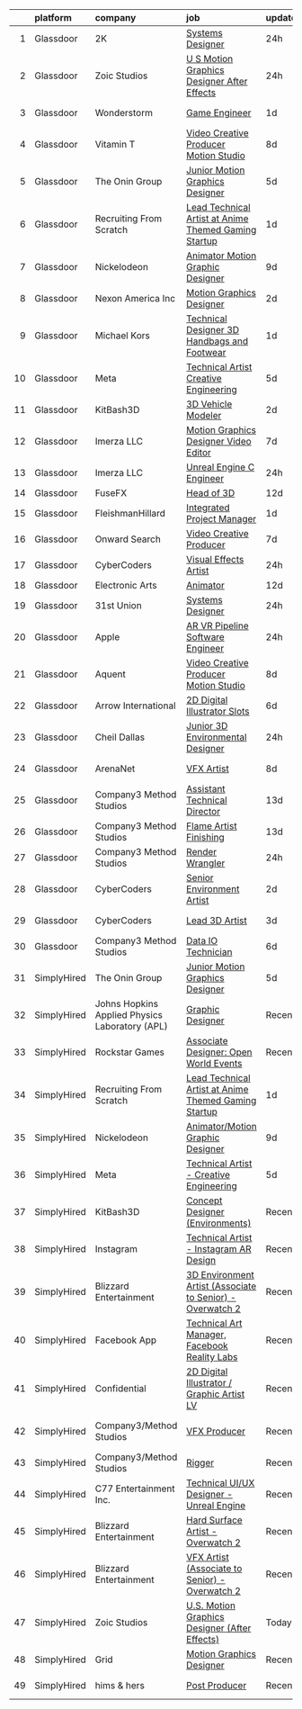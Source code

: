 

|    | platform    | company                                        | job                                                                                                                                                                                                                                                                                                                                                                                                                                                                                                                                                                                                                                                                                                                                                                                                                                                                                                                                                                                                                                                                                                                                                                                                                                                                                                                                                                                                                                                                         | update_time   | location                      |
|---:|:------------|:-----------------------------------------------|:----------------------------------------------------------------------------------------------------------------------------------------------------------------------------------------------------------------------------------------------------------------------------------------------------------------------------------------------------------------------------------------------------------------------------------------------------------------------------------------------------------------------------------------------------------------------------------------------------------------------------------------------------------------------------------------------------------------------------------------------------------------------------------------------------------------------------------------------------------------------------------------------------------------------------------------------------------------------------------------------------------------------------------------------------------------------------------------------------------------------------------------------------------------------------------------------------------------------------------------------------------------------------------------------------------------------------------------------------------------------------------------------------------------------------------------------------------------------------|:--------------|:------------------------------|
|  1 | Glassdoor   | 2K                                             | [Systems Designer](https://www.glassdoor.com/partner/jobListing.htm?pos=113&ao=1136043&s=58&guid=000001828bb394b382d62ab65895dad9&src=GD_JOB_AD&t=SR&vt=w&ea=1&cs=1_2a8477e1&cb=1660201178639&jobListingId=1008065562153&jrtk=3-0-1ga5r75702hii001-1ga5r757gi17a800-b7b75e0972eae086-)                                                                                                                                                                                                                                                                                                                                                                                                                                                                                                                                                                                                                                                                                                                                                                                                                                                                                                                                                                                                                                                                                                                                                                                      | 24h           | San Mateo, CA                 |
|  2 | Glassdoor   | Zoic Studios                                   | [U S  Motion Graphics Designer  After Effects ](https://www.glassdoor.com/partner/jobListing.htm?pos=110&ao=1136043&s=58&guid=000001828bb394b382d62ab65895dad9&src=GD_JOB_AD&t=SR&vt=w&ea=1&cs=1_63cfc54d&cb=1660201178639&jobListingId=1008066237945&jrtk=3-0-1ga5r75702hii001-1ga5r757gi17a800-799a667169874585-)                                                                                                                                                                                                                                                                                                                                                                                                                                                                                                                                                                                                                                                                                                                                                                                                                                                                                                                                                                                                                                                                                                                                                         | 24h           | Remote                        |
|  3 | Glassdoor   | Wonderstorm                                    | [Game Engineer](https://www.glassdoor.com/partner/jobListing.htm?pos=128&ao=1136043&s=58&guid=000001828bb394b382d62ab65895dad9&src=GD_JOB_AD&t=SR&vt=w&ea=1&cs=1_18f11235&cb=1660201178640&jobListingId=1008063174389&jrtk=3-0-1ga5r75702hii001-1ga5r757gi17a800-668657c57190f7bc-)                                                                                                                                                                                                                                                                                                                                                                                                                                                                                                                                                                                                                                                                                                                                                                                                                                                                                                                                                                                                                                                                                                                                                                                         | 1d            | Los Angeles, CA               |
|  4 | Glassdoor   | Vitamin T                                      | [Video Creative Producer   Motion Studio](https://www.glassdoor.com/partner/jobListing.htm?pos=107&ao=1110586&s=58&guid=000001828bb394b382d62ab65895dad9&src=GD_JOB_AD&t=SR&vt=w&cs=1_92ead3d3&cb=1660201178638&jobListingId=1008048162495&cpc=C4A69CCDBB3B9599&jrtk=3-0-1ga5r75702hii001-1ga5r757gi17a800-1e329439258e716d--6NYlbfkN0DMrcEu7yrtATojKJA7cEzGQ3FdRGWLh0CZQInL4ECGI6k5tN82kdM0OKoro5eXmjpkEeXEYJ1zjoqzcfRCOovI2pzpnwQ39Fd7KAFkz4pg7FqvRQYP_AaZobhlskPQd-BosWdx3dj79Az7rqQPrRSe7F7oEoLilQ_2Br5hRDMux7RKsAukjc1njDPKvUYsbYnpYKY2px_AWT4npR3hGcTuqR3T0J68aesgfGHCQUAs_sUj0d68LvvL09urMcj3Ls9XiG7COh7EclHfhj1nq8WklLHqXhEn7F1e45OFeO3IBGecCkr8fs1G1MAcYKagyXIX588zNXwHSvUTayUyDYWYrJ9ZU6zs1VZhW84jvJ9_dQhXWxIb1MC3hTZ0LVgxxHJVci_VKrlcYeo3SvpY3zlXuCJFFE0JMMgn79wWjBrci8on15-AKb7U3_z4h1Rl9i0BnyGGjzwzJnf1Km-mSdwoNPAzb7GIelo%3D)                                                                                                                                                                                                                                                                                                                                                                                                                                                                                                                                                                                                                                 | 8d            | Remote                        |
|  5 | Glassdoor   | The Onin Group                                 | [Junior Motion Graphics Designer](https://www.glassdoor.com/partner/jobListing.htm?pos=115&ao=1136043&s=58&guid=000001828bb394b382d62ab65895dad9&src=GD_JOB_AD&t=SR&vt=w&ea=1&cs=1_58233bcc&cb=1660201178639&jobListingId=1008056494956&jrtk=3-0-1ga5r75702hii001-1ga5r757gi17a800-3b5c0a727db26ed9-)                                                                                                                                                                                                                                                                                                                                                                                                                                                                                                                                                                                                                                                                                                                                                                                                                                                                                                                                                                                                                                                                                                                                                                       | 5d            | Birmingham, AL                |
|  6 | Glassdoor   | Recruiting From Scratch                        | [Lead Technical Artist at Anime Themed Gaming Startup](https://www.glassdoor.com/partner/jobListing.htm?pos=125&ao=1136043&s=58&guid=000001828bb394b382d62ab65895dad9&src=GD_JOB_AD&t=SR&vt=w&ea=1&cs=1_d57d2961&cb=1660201178639&jobListingId=1008063273265&jrtk=3-0-1ga5r75702hii001-1ga5r757gi17a800-3c0bf31bca6960ac-)                                                                                                                                                                                                                                                                                                                                                                                                                                                                                                                                                                                                                                                                                                                                                                                                                                                                                                                                                                                                                                                                                                                                                  | 1d            | Dallas, TX                    |
|  7 | Glassdoor   | Nickelodeon                                    | [Animator Motion Graphic Designer](https://www.glassdoor.com/partner/jobListing.htm?pos=114&ao=1136043&s=58&guid=000001828bb394b382d62ab65895dad9&src=GD_JOB_AD&t=SR&vt=w&cs=1_64bda9d8&cb=1660201178639&jobListingId=1008044643061&jrtk=3-0-1ga5r75702hii001-1ga5r757gi17a800-e089f5e8a030b12a-)                                                                                                                                                                                                                                                                                                                                                                                                                                                                                                                                                                                                                                                                                                                                                                                                                                                                                                                                                                                                                                                                                                                                                                           | 9d            | New York, NY                  |
|  8 | Glassdoor   | Nexon America Inc                              | [Motion Graphics Designer](https://www.glassdoor.com/partner/jobListing.htm?pos=117&ao=1136043&s=58&guid=000001828bb394b382d62ab65895dad9&src=GD_JOB_AD&t=SR&vt=w&ea=1&cs=1_5d0a086f&cb=1660201178639&jobListingId=1008061552056&jrtk=3-0-1ga5r75702hii001-1ga5r757gi17a800-b216ac2c52511ce2-)                                                                                                                                                                                                                                                                                                                                                                                                                                                                                                                                                                                                                                                                                                                                                                                                                                                                                                                                                                                                                                                                                                                                                                              | 2d            | El Segundo, CA                |
|  9 | Glassdoor   | Michael Kors                                   | [Technical Designer 3D  Handbags and Footwear](https://www.glassdoor.com/partner/jobListing.htm?pos=111&ao=1136043&s=58&guid=000001828bb394b382d62ab65895dad9&src=GD_JOB_AD&t=SR&vt=w&cs=1_2f59275c&cb=1660201178639&jobListingId=1008062246676&jrtk=3-0-1ga5r75702hii001-1ga5r757gi17a800-46bb5e43bae21322-)                                                                                                                                                                                                                                                                                                                                                                                                                                                                                                                                                                                                                                                                                                                                                                                                                                                                                                                                                                                                                                                                                                                                                               | 1d            | New York, NY                  |
| 10 | Glassdoor   | Meta                                           | [Technical Artist   Creative Engineering](https://www.glassdoor.com/partner/jobListing.htm?pos=101&ao=1110586&s=58&guid=000001828bb394b382d62ab65895dad9&src=GD_JOB_AD&t=SR&vt=w&cs=1_c02be553&cb=1660201178635&jobListingId=1008056316974&cpc=2F9DD8B511C89582&jrtk=3-0-1ga5r75702hii001-1ga5r757gi17a800-314cb7abd2da0403--6NYlbfkN0DYl4UJW4r1Vl7FEn6T9F-rD9lpC-0oMJVSiWjK_MGUd8e8cHXcpv6KPyjLHZEfqkUjKpU0hMXibp2ldHXflztMYwy5PWjsRXUM8qgSrSI8i6v4AMTrDiSEE8fvXHQyczsvZLsBPgXO4NwBol3QzjF5b6hr5bFyQ4_SuFrGUWIjg1omUFfLcL4Gjliz2PRkDot_z15xUFwrg3kClB6P1UaKnAraG6tb8_qpwyMqOWKwVJbtyp6JtDT4-W9xEZkckxYwkKu4DKWjRbMtdNgI4pMXO3Lnbo5nY_rGwVqHx3q76b_7eYVVYe_siWpyJBpiN_WUBn2l7xoF_lwE1zJ7TdbwSmBfcH7NCB2NazmgY1CvygOWUETQdcrD_4BVEucIdvXbsImkzBKQ_qDndCMljJdyrB8k0tLyoR066ijtJHAw1ec-vpvgxMQOqrTqk2QvM2AK5JP3R-PB6ABFcy4WHnfsRgyI-trKdOzVWLplyDqTbdo2L0OCbbS4Z_nwGZAlpzN_-PZNK3czbhvJxt8Q-qTAiriWFuCsKSSGjQqmP6D51YaQSMpl7USbMwOLjT32o_MyJs3h-eTsf7ihqmNAQwsYOUurgbBiDfsyCVKv8qUzwP55SKEtGR_HdSF5l2_kFn0v4heIk9AaxYa48VgAJQNGLWgrmAV5mXc3KeYfWzesTGejQhid1vHvmNzvOIMx-8cgDnCvCdTeU-W4UYe5Scg01t0DfFEMDEY7VObMwbQ81AMeZY44rlutpImOiVN5nB3pObir6-E0LhNaChwxBid0MU8kLGfpAYLiLQ1u34PxmTdZ8avKXgGWjP2izF1EJkDLACreFtwzP141QrHKSxOMN3G1aNUFwNaA-kFvjePv_uWNRxxxc15fWlZbKWqDGaYuxla2C01EQXM6ifaJ-w_8SAyexqPFUihMiZexAqeVlPwOfInvFQwte5kReiJGj-GvTH8prE34WtTt305d25A2Wvu5EkZ5VedL8uY7Bd0dEQLCmFBvZVwAXJvBbWX7-RVA-fxpV-W6joUY0Wo5d5IrfVHG1XBbBc0eguAS01LY9-lTt08NLwkrgR1sUth8M8Y%3D) | 5d            | Burlingame, CA                |
| 11 | Glassdoor   | KitBash3D                                      | [3D Vehicle Modeler](https://www.glassdoor.com/partner/jobListing.htm?pos=116&ao=1136043&s=58&guid=000001828bb394b382d62ab65895dad9&src=GD_JOB_AD&t=SR&vt=w&ea=1&cs=1_5e1d8071&cb=1660201178639&jobListingId=1008061372715&jrtk=3-0-1ga5r75702hii001-1ga5r757gi17a800-1e2b1efa5a11cc9e-)                                                                                                                                                                                                                                                                                                                                                                                                                                                                                                                                                                                                                                                                                                                                                                                                                                                                                                                                                                                                                                                                                                                                                                                    | 2d            | Remote                        |
| 12 | Glassdoor   | Imerza  LLC                                    | [Motion Graphics Designer Video Editor](https://www.glassdoor.com/partner/jobListing.htm?pos=119&ao=1136043&s=58&guid=000001828bb394b382d62ab65895dad9&src=GD_JOB_AD&t=SR&vt=w&ea=1&cs=1_4a9761ef&cb=1660201178639&jobListingId=1008049838034&jrtk=3-0-1ga5r75702hii001-1ga5r757gi17a800-52b98e907a981328-)                                                                                                                                                                                                                                                                                                                                                                                                                                                                                                                                                                                                                                                                                                                                                                                                                                                                                                                                                                                                                                                                                                                                                                 | 7d            | Sarasota, FL                  |
| 13 | Glassdoor   | Imerza  LLC                                    | [Unreal Engine   C   Engineer](https://www.glassdoor.com/partner/jobListing.htm?pos=121&ao=1136043&s=58&guid=000001828bb394b382d62ab65895dad9&src=GD_JOB_AD&t=SR&vt=w&ea=1&cs=1_55825a74&cb=1660201178639&jobListingId=1008064153668&jrtk=3-0-1ga5r75702hii001-1ga5r757gi17a800-d0e7591fb852b818-)                                                                                                                                                                                                                                                                                                                                                                                                                                                                                                                                                                                                                                                                                                                                                                                                                                                                                                                                                                                                                                                                                                                                                                          | 24h           | Remote                        |
| 14 | Glassdoor   | FuseFX                                         | [Head of 3D](https://www.glassdoor.com/partner/jobListing.htm?pos=127&ao=1136043&s=58&guid=000001828bb394b382d62ab65895dad9&src=GD_JOB_AD&t=SR&vt=w&cs=1_119bcedf&cb=1660201178639&jobListingId=1008038351861&jrtk=3-0-1ga5r75702hii001-1ga5r757gi17a800-537f8616a6e042b3-)                                                                                                                                                                                                                                                                                                                                                                                                                                                                                                                                                                                                                                                                                                                                                                                                                                                                                                                                                                                                                                                                                                                                                                                                 | 12d           | Atlanta, GA                   |
| 15 | Glassdoor   | FleishmanHillard                               | [Integrated Project Manager](https://www.glassdoor.com/partner/jobListing.htm?pos=123&ao=1136043&s=58&guid=000001828bb394b382d62ab65895dad9&src=GD_JOB_AD&t=SR&vt=w&cs=1_836bcd2d&cb=1660201178639&jobListingId=1008062135565&jrtk=3-0-1ga5r75702hii001-1ga5r757gi17a800-3d15de2ebd0157e4-)                                                                                                                                                                                                                                                                                                                                                                                                                                                                                                                                                                                                                                                                                                                                                                                                                                                                                                                                                                                                                                                                                                                                                                                 | 1d            | New York, NY                  |
| 16 | Glassdoor   | Onward Search                                  | [Video Creative Producer](https://www.glassdoor.com/partner/jobListing.htm?pos=108&ao=1110586&s=58&guid=000001828bb394b382d62ab65895dad9&src=GD_JOB_AD&t=SR&vt=w&cs=1_96547c91&cb=1660201178638&jobListingId=1008049690963&cpc=2CAED5C921A5F994&jrtk=3-0-1ga5r75702hii001-1ga5r757gi17a800-7cac5c77b83715e8--6NYlbfkN0B7YoEZZ2QAGDyEGGmBPAUWSHc1Mt3sMCn9FehKcWA3wwfxcx19LEZnY8Y4HGhdxxrIbCe6cG5FrymBXjeKeqpYu1BaxgZyGT-cm5Ap0PJjBjXvFj2In49bZKmAoEAXzg2Fp1HLascxvI6-qJcpfsmkjtQgiDY3MJLpVjqnSdgzodCVoLniohGQlJeqRoflJBFCgPRAvCZfpBCtJM2bWKvJ9q7p1C9KAN-42XOvtjfhjfz9QlX3Wbyiwlz_RPOO2vuDZrEE8s5lIvaSDSmZAHnaFMQnPwNzzyjsY7tSvG5Ze6tFbKMRTkQAfU57n7XiKl1u-gV3pianHJg-QOmnasl23VSdwO4LBt_E-AiMyOqIjmyoT9q109S036vlJ1ZqmgG308R2KoZ6JPtqbZYoLIoRX5NMuQ_h9zDprPOfyCz7jxGtniCtH-wwRfwZGI2ojAxDKa1lQrZI1glEawYuYIPWLOV4koc9JgvPHe8lhkCGnfTOBPUqNu2qYnCL-AXIO1_1hskTvuGVqU2jZlSh9K1BtSIUuXXtYw1JQ7HUtO4QpJkMdVm7xFZnOicTTSts0QvnLKLMRPYNhBtIlM68K7ZO2OMdohu9K2FjcPxin1yc-GH5CFfgneCsQGTu6F4Rv80QFpZH5WR-ACh_Grsh-mGgNjXV4VfH0WPzgReJRRpHUH26HRfA0UOH83-jhEZtlhkvcN6IjeKW4iOnJAgFnU39Y_ONOt76e7ZamIaTAnzRD3NHQqw0B0CRlOyS8pbN-yqAOqR_jR6_9rSJcpKSIOGcdRZ2caRwJa8r2ZnBlRTh7adIe40zJgMWo8Ptjqm5HppwXff9Q9JE7mFQjM61TCiE-qIa4C8-AbWDLucOLFhPY_GnZTKgWHZfryNKCLXZ5j7lU9su0iv4LZQKW_r10YHMCUmJ-4mqqAJPhuy9G2xegWwtD9V0KEjLqdJx3Y0Sa-uhu-sCV27MClFYrGLj3Zd9gWdk-DE-lzah1uLEkIIfGhrVmdd_NwGD)                                                                                               | 7d            | New York, NY                  |
| 17 | Glassdoor   | CyberCoders                                    | [Visual Effects Artist](https://www.glassdoor.com/partner/jobListing.htm?pos=103&ao=1110586&s=58&guid=000001828bb394b382d62ab65895dad9&src=GD_JOB_AD&t=SR&vt=w&ea=1&cs=1_23a85c0b&cb=1660201178637&jobListingId=1008065501461&cpc=C4A69CCDBB3B9599&jrtk=3-0-1ga5r75702hii001-1ga5r757gi17a800-2874acc2bd7faf15--6NYlbfkN0CpFJQzrgRR8WqXWK1qKKEqALWJw739KlKqr2H-MSI4eoBlI4EFrmor2FYZMP3muM0eNtLtTzK2zSQM2iKjNAOkuiimAhETQtFff86fs-uPF_nzAAUbOlTC_rAoPMKtiHotajpvf30auoGzrVWa-hNuiUg-I_3E7LZPbsi50xo2rRTFWtfKHRbcK95SoMa9TLWzLDouLR3FMP56tDTAAGJDVGpTnEqKzRl2lFgeSFuRa-JQMIY-qYEK86BJmRswlP63oGqPYxyME7GL7DGFEr_WsKVLYaZtngrcw4SQ2XKUsk2U1WmufmbIeTPuBcQv5p070cXnDPUpAzVGGEwyvoqWx9vsiBwdQLJlYRkq5lDkEmnf0t_Nvak6lZtcOVriFHV31AgcBqJVmONliootXS6sHDnuTDtZ8MxhmDfRjHO8kQRBBr2MJepTh1qfsHSBEuO0IUQTpMprmTssB1GqbkDLSuMR1_ilgOx6z-RSeqPE5AAfpAMAxJjEKvcG8twJnGnoHAjup0xhvBtgJkUYOEuuaahKkJBZR14Z2AO0ABghlVy7SvExQFdnFOOFkxhhSW4kkbLnD__zaUCkA-CD2zV9SamexqWY6dDzxBDLrUuqmTmY3qBjQX0d9gnjsD6C3osjONdF_znHpjCza9TUbBvbGSqd14uGkHTHzZUba_Ul3Qmt1hVrmiGQ_UjNY_xMgw6O_RLlNYJ3DsDdKTXKqBzYDukzdAnyicGL72_Tw_-u-JMwn9JR0hP7sG3P9f7huR6-70Jz4aXGg0AF799hM5N11DMsvevyJGa5KGwUK0-d-Q8TS4HpPVws4tKiab0djXzESdVhdOmdOdxUboSmS1x1MFOFhD7qUPUpM73Q_vk1vDZFxhTy-UcW8omPNWJkzHm0TpbTH8eyLwyBsm2N4WcAL6oLjPC9zg5cV2-w1s6Xal4GLaw4AjdlOCa1cMsDzjOhTwOLqQ0Cgo6aDHLzKwq3vqHI3CZUvGcL7Fe4Erx-Eg%3D%3D)                                                                                                | 24h           | Los Angeles, CA               |
| 18 | Glassdoor   | Electronic Arts                                | [Animator](https://www.glassdoor.com/partner/jobListing.htm?pos=124&ao=1136043&s=58&guid=000001828bb394b382d62ab65895dad9&src=GD_JOB_AD&t=SR&vt=w&cs=1_89ea29c6&cb=1660201178639&jobListingId=1008038505981&jrtk=3-0-1ga5r75702hii001-1ga5r757gi17a800-e4b19a2db7f5fe5e-)                                                                                                                                                                                                                                                                                                                                                                                                                                                                                                                                                                                                                                                                                                                                                                                                                                                                                                                                                                                                                                                                                                                                                                                                   | 12d           | Orlando, FL                   |
| 19 | Glassdoor   | 31st Union                                     | [Systems Designer](https://www.glassdoor.com/partner/jobListing.htm?pos=109&ao=1136043&s=58&guid=000001828bb394b382d62ab65895dad9&src=GD_JOB_AD&t=SR&vt=w&cs=1_5b2cd97d&cb=1660201178639&jobListingId=1008065562154&jrtk=3-0-1ga5r75702hii001-1ga5r757gi17a800-ff11eba667e39b69-)                                                                                                                                                                                                                                                                                                                                                                                                                                                                                                                                                                                                                                                                                                                                                                                                                                                                                                                                                                                                                                                                                                                                                                                           | 24h           | San Mateo, CA                 |
| 20 | Glassdoor   | Apple                                          | [AR VR Pipeline Software Engineer](https://www.glassdoor.com/partner/jobListing.htm?pos=102&ao=1110586&s=58&guid=000001828bb394b382d62ab65895dad9&src=GD_JOB_AD&t=SR&vt=w&cs=1_ff268c09&cb=1660201178636&jobListingId=1008064548722&cpc=2CAED5C921A5F994&jrtk=3-0-1ga5r75702hii001-1ga5r757gi17a800-9efc9aa70a8bac7d--6NYlbfkN0BvKrLyj5gPmtZO9T8euul8TCxuuKNOtzRJOomxnwSEodTz2Bc-sPZlbtkML8D-m4oxb_hpOtMKgwGf3xCZVjp0hMHQ7tnx_mdHptyoy7KlnXTuNZRHr9hdhR8AiZtF6wM2F_IhEn66zk7oZQmfCjMbFepd4YWR8-oAaI2hD5eO_dgxZooWC5FsZ7a3gaznzmUIpHWUtZD2QDvnum8MP6judiyhiOWa7avIKu1uP1c87QC0j880oisU2sCwDwZPVBFNWqENvKqOAKwo8Ti4wDrJFZKYS4b7am0d236M4dxG-lpUpKjyNM5R-LjbN3gR8RdMAlLvli5c7d1ayMxqbhfOabxP_EjRuWsPH_KLfhp-pzGRIKPN3yTE2i9Ktcg1deUWYJdyarZ99Mbo7A8NP0Ks9mdveBytn9qRNmX0evhOUTWyyQTve_UqRuVZJ-H0GWraGt3d2DpGGgAbMol82FjwJhnY2-mi90aKr3ZNyjdTNtXEh4RThyYt6zphTUABowhZmmKkKd3e0rvwi0GHvgDdrvg_qU6pS-PMYs40nyJMMt-6R94p11APpAeduSxlMIHlbJ6l5_1huQUa4y2flAjZGzVStwHfuOUdgbt5WzZCPQqerf7pDszbytaBIC0scuwqdZxR5bFOUeZzDbyCgAdIpwQ5L6O3Ks3OkTPC11PEIne4Ta6c8vljN_cl_jurxQSiU52xDnfCzQQVzS-6OWdToFufuKfCIeWnYeGl1pVX0kdWYzURm-KTvJYiZ0QN5f88M1-VejXsuOKZmRWRLaFjPIISciWrsY1wIvd0zPEAqBcSm-78d3R2lbCN5oBrQVL7DiMKUFxIXgqh8Qd63qE1ZDa6nV89vPMs_m8xiplGewp4fyrli18v2V9zIS5PtWHKlslUxGMBb7Cme1IIUI2BWSUKKUoiKRBV2J314xa6jWBQZ59dgQIBvy3Ml_81p-nVQgjvcvT3bJJBZKv54Cuz)                                                                                                                      | 24h           | Boulder, CO                   |
| 21 | Glassdoor   | Aquent                                         | [Video Creative Producer   Motion Studio](https://www.glassdoor.com/partner/jobListing.htm?pos=104&ao=1110586&s=58&guid=000001828bb394b382d62ab65895dad9&src=GD_JOB_AD&t=SR&vt=w&cs=1_f93c8212&cb=1660201178637&jobListingId=1008048338545&cpc=654405A9B1E0A9F5&jrtk=3-0-1ga5r75702hii001-1ga5r757gi17a800-14f57aca55a376d5--6NYlbfkN0DMrcEu7yrtATojKJA7cEzGQ3FdRGWLh0CZQInL4ECGI9gD0Wolx9R2EDT7B77c2cRxJACQSeZUXSfp40trhQRC_onlXO6tvp9QncUgh3NZ_OxEdOXw6WBmgpPk7F3l_gqvUF7U_W7N24nj6yk1gls8Jntq2ineXR92gkcz6knR9C7ec8igfGpm7RDYrijG7xHvrVR_e4izetfVupenhTdGzZKZEszkGBthCOV4CcO9pfxWnyXm1N_Xytb9WIBpw2_p6XUQM67xkMzOgWBT0WNwqEePiBmJ62auQJNmNrwKZE8gCrWUU9JBzOvbTCIG2GXH0kALpZmeGxx5Tntx3tMpBxcAa6w9F3kzKzR9EH5hNM_g8NoVhZMqHnfckkBodwZCMZfEfqJDSIhaVhs4ebyS-uEV0LFWExnGlERyuKw1lfDJjqznkh2qIeEYMd_T0g2eHyuUZkTp3lbeJYAB_e3F)                                                                                                                                                                                                                                                                                                                                                                                                                                                                                                                                                                                                                                               | 8d            | Remote                        |
| 22 | Glassdoor   | Arrow International                            | [2D Digital Illustrator  Slots ](https://www.glassdoor.com/partner/jobListing.htm?pos=120&ao=1136043&s=58&guid=000001828bb394b382d62ab65895dad9&src=GD_JOB_AD&t=SR&vt=w&ea=1&cs=1_e2085a41&cb=1660201178639&jobListingId=1008054677694&jrtk=3-0-1ga5r75702hii001-1ga5r757gi17a800-6442a48a7ac6fe1f-)                                                                                                                                                                                                                                                                                                                                                                                                                                                                                                                                                                                                                                                                                                                                                                                                                                                                                                                                                                                                                                                                                                                                                                        | 6d            | Greenville, NC                |
| 23 | Glassdoor   | Cheil Dallas                                   | [Junior 3D Environmental Designer](https://www.glassdoor.com/partner/jobListing.htm?pos=112&ao=1136043&s=58&guid=000001828bb394b382d62ab65895dad9&src=GD_JOB_AD&t=SR&vt=w&ea=1&cs=1_773369bf&cb=1660201178639&jobListingId=1008064407489&jrtk=3-0-1ga5r75702hii001-1ga5r757gi17a800-1ab3087d1c2e9b60-)                                                                                                                                                                                                                                                                                                                                                                                                                                                                                                                                                                                                                                                                                                                                                                                                                                                                                                                                                                                                                                                                                                                                                                      | 24h           | Plano, TX                     |
| 24 | Glassdoor   | ArenaNet                                       | [VFX Artist](https://www.glassdoor.com/partner/jobListing.htm?pos=118&ao=1136043&s=58&guid=000001828bb394b382d62ab65895dad9&src=GD_JOB_AD&t=SR&vt=w&cs=1_4a485544&cb=1660201178639&jobListingId=1008048444565&jrtk=3-0-1ga5r75702hii001-1ga5r757gi17a800-c1b28568e888f1b6-)                                                                                                                                                                                                                                                                                                                                                                                                                                                                                                                                                                                                                                                                                                                                                                                                                                                                                                                                                                                                                                                                                                                                                                                                 | 8d            | Bellevue, WA                  |
| 25 | Glassdoor   | Company3 Method Studios                        | [Assistant Technical Director](https://www.glassdoor.com/partner/jobListing.htm?pos=122&ao=1136043&s=58&guid=000001828bb394b382d62ab65895dad9&src=GD_JOB_AD&t=SR&vt=w&ea=1&cs=1_687a2383&cb=1660201178639&jobListingId=1008036068526&jrtk=3-0-1ga5r75702hii001-1ga5r757gi17a800-156e7cf2c2457545-)                                                                                                                                                                                                                                                                                                                                                                                                                                                                                                                                                                                                                                                                                                                                                                                                                                                                                                                                                                                                                                                                                                                                                                          | 13d           | New York, NY                  |
| 26 | Glassdoor   | Company3 Method Studios                        | [Flame Artist  Finishing ](https://www.glassdoor.com/partner/jobListing.htm?pos=130&ao=1136043&s=58&guid=000001828bb394b382d62ab65895dad9&src=GD_JOB_AD&t=SR&vt=w&ea=1&cs=1_20e3f855&cb=1660201178640&jobListingId=1008036906441&jrtk=3-0-1ga5r75702hii001-1ga5r757gi17a800-6441ae44bc5ebb27-)                                                                                                                                                                                                                                                                                                                                                                                                                                                                                                                                                                                                                                                                                                                                                                                                                                                                                                                                                                                                                                                                                                                                                                              | 13d           | Santa Monica, CA              |
| 27 | Glassdoor   | Company3 Method Studios                        | [Render Wrangler](https://www.glassdoor.com/partner/jobListing.htm?pos=126&ao=1136043&s=58&guid=000001828bb394b382d62ab65895dad9&src=GD_JOB_AD&t=SR&vt=w&ea=1&cs=1_6e8aa037&cb=1660201178639&jobListingId=1008065195619&jrtk=3-0-1ga5r75702hii001-1ga5r757gi17a800-1b5c6983f5583d83-)                                                                                                                                                                                                                                                                                                                                                                                                                                                                                                                                                                                                                                                                                                                                                                                                                                                                                                                                                                                                                                                                                                                                                                                       | 24h           | Los Angeles, CA               |
| 28 | Glassdoor   | CyberCoders                                    | [Senior Environment Artist](https://www.glassdoor.com/partner/jobListing.htm?pos=106&ao=1110586&s=58&guid=000001828bb394b382d62ab65895dad9&src=GD_JOB_AD&t=SR&vt=w&ea=1&cs=1_520fcc9b&cb=1660201178638&jobListingId=1008060675821&cpc=FB7E4A1762AE5BEC&jrtk=3-0-1ga5r75702hii001-1ga5r757gi17a800-ea8af6a2ba6b1aec--6NYlbfkN0CpFJQzrgRR8WqXWK1qKKEqALWJw739KlKqr2H-MSI4eoBlI4EFrmor2FYZMP3muM0Ub0ZhMW8URXcodXoM55p2EXkBS9Aa3FPFdjdMCAy1qVWhuWph7odfoB8CwCiXkdnbJp4XObM1VFh5OMCuxQdVWth_b-Sq3GD4A1Z_fq_I3gilMDmRmLaljm7gnjeoHnHTTGj4m5pX41nOg7z7FPQ8P6j9etArRxn4LKP7nL6gq8PlylgirjQ_SBPUar1ByVgXG4HPj3M7ohFEo1Aa-NZwwCL3ptm7LRYsitpD8YmZbupXO_V6iGYzk4mHRYcQx6KahM9KD-YuBdAXmbmqHzFEe2peleX1jinWVldLPRnfyoap8B1hV8quAwytmv6CUOCddsZBWOOkOajyJmdVrXEb3LD1OL6nEICuHNXJRiaNjFFHLyR0UmtGbq02tNUmqJfkYx1CQbbZv-YuxRSXOCdDLR6pQ9w_P7ja24aDrZKgSmQcEPs2nhmuLd5YeMdR12RhmmhNRljWmCC4Zs-yF-BLUBRM0fbslkk8si2Ue26VZgin6HkkP5I8MWhELM1zI5KJDRg_DtvWANpEj61B8DDBCtPLY8WsdzCxhpvXKk2njSLiOWb7MrjhjmybY8zOAsSy40W-4Qo_Q25l3D6NFf8EoA8kYglljp7fjLUpRkHUwKsOO8O7Kdrr9U4qeuodKuLlo772HZ4NTbQhqemi7EKr46kp71OjBN-bnQeTzbDGFQzIdqq6MaJQSUQowgxtZhfnlmZ85MPLqdTs9gq7jBAS8Vqwybb-_mydjKGSTD4Yi2Qzni08wI8-J965VLm-R6zprOUfA_cwUlzc-4gzWdvlvw1jTi-WoVV00yUN2yWBFKM6FAuCK8EdOpsSss7TvlxVXpV6_8fOuFU5ZMZnghrGHb_MLntcRkMTIDRyblURIQdAT8h2ydvyXL5c7FoJ59X5t94OS77rL3re8MTkAmPfXnmqubZ2T9E%3D)                                                                                                          | 2d            | Eugene, OR                    |
| 29 | Glassdoor   | CyberCoders                                    | [Lead 3D Artist](https://www.glassdoor.com/partner/jobListing.htm?pos=105&ao=1110586&s=58&guid=000001828bb394b382d62ab65895dad9&src=GD_JOB_AD&t=SR&vt=w&ea=1&cs=1_3c1d8e69&cb=1660201178638&jobListingId=1008058281843&cpc=FB7E4A1762AE5BEC&jrtk=3-0-1ga5r75702hii001-1ga5r757gi17a800-d01e503a273ed930--6NYlbfkN0CpFJQzrgRR8WqXWK1qKKEqALWJw739KlKqr2H-MSI4eoBlI4EFrmor2FYZMP3muM3qxPNuNJt_0G1SQPf4T2rHI78w6XyYfl8wYLcH3UT78KTceIX-JXGAYj3OSIfRsvMhr_hpFYkE0BuMqm68z2YFVWcsMjvpUoLFl7ShscWm-oZPToXS29O9v-WOKrP7-HKGzEzTyDBUB1duXRBc9tGpTOKwzc-7gWPhmIaqsXEbD0ZHMb1KW1UAIu3BBmMt6p7-uyQQdSjp27Nyw4ZsUuvnR-FAzaAMb13wQx01g5iPsfcEaX-BnKcEVMcEoSXWroCjgvaty_TSqYsg8TACqC4AgrFn0v7HrARBhLj9ki5YnU2pfLMgnI4g_3rY1rtUsNelxbBOKJEapOvkhjKckRO_bWzW8Pz1eL0rBiQpd1ZdZHR5YLPG_pRQFjXzRXHvdEWDWMUGOYJ1-W4mJQh2oUzMK32-IOkr0YGuUrmBR-G61-uq9afekI6l6ftn7cYLSa6ykOC0qdm2IMDFF9o96hpiCZ1EfPbM7oKJn8fWPESCuw7bMvpH0Wna-eDucoi3pSaEVBVIwhVlllN9qId7yKpJimImDtUeTlwtA37n4MJkr-Vyr-VfkXgKIGeHPwU19MNsM9AnqqXjlXJeFRgMf5X8LSiaG4Cni7QowIqHmOBMmfnefvT8_4lO6RI_LV52qL5xtmX7lVLbH7Xzb61FJesxardExfOJcp_IodYh7-5n5BnsjEyblNcxEket1oyNeQrykaskatGaxwyIvlyKhq0ppjpqVCO55nuuoOYvYr71PYfANFehUZ3ni8Cbujh6_A9_606GFG6Tnlf6DaqZT7GamBpSTu65HOeBaDfl7SvA06IUni_95zon0hJG5TLNaIpZIioLCXwAD3IIKW2ofltRNHC-8pRSJQD_pyfcOYJdDOECVZsKRL3V1GNWdu4EPTdzgCFJMZVleFz-oMA3EVf3OIM3dCNRJp8%3D)                                                                                                                     | 3d            | Los Angeles, CA               |
| 30 | Glassdoor   | Company3 Method Studios                        | [Data IO Technician](https://www.glassdoor.com/partner/jobListing.htm?pos=129&ao=1136043&s=58&guid=000001828bb394b382d62ab65895dad9&src=GD_JOB_AD&t=SR&vt=w&ea=1&cs=1_8bd42f72&cb=1660201178640&jobListingId=1008054082331&jrtk=3-0-1ga5r75702hii001-1ga5r757gi17a800-c30290a54c31901e-)                                                                                                                                                                                                                                                                                                                                                                                                                                                                                                                                                                                                                                                                                                                                                                                                                                                                                                                                                                                                                                                                                                                                                                                    | 6d            | New York, NY                  |
| 31 | SimplyHired | The Onin Group                                 | [Junior Motion Graphics Designer](https://www.simplyhired.com/job/nSXtfF1EjgxbugspMbVz4pw-dqD4bVPY3wpqsv8GXCQLtUJjacxVMw?q=vfx+designer)                                                                                                                                                                                                                                                                                                                                                                                                                                                                                                                                                                                                                                                                                                                                                                                                                                                                                                                                                                                                                                                                                                                                                                                                                                                                                                                                    | 5d            | Birmingham, AL                |
| 32 | SimplyHired | Johns Hopkins Applied Physics Laboratory (APL) | [Graphic Designer](https://www.simplyhired.com/job/qGHtNnvDZsyi1u2c2ajCp71Ah6JDiPm6mQMoy7LUhAGhl3nNdI7Peg?q=vfx+designer)                                                                                                                                                                                                                                                                                                                                                                                                                                                                                                                                                                                                                                                                                                                                                                                                                                                                                                                                                                                                                                                                                                                                                                                                                                                                                                                                                   | Recently      | Laurel, MD                    |
| 33 | SimplyHired | Rockstar Games                                 | [Associate Designer: Open World Events](https://www.simplyhired.com/job/vdV8vlT3gviLv2JCIKjxS72bf-KmVFeMRA0oYSRtEaTI4YyrugfY7Q?q=vfx+designer)                                                                                                                                                                                                                                                                                                                                                                                                                                                                                                                                                                                                                                                                                                                                                                                                                                                                                                                                                                                                                                                                                                                                                                                                                                                                                                                              | Recently      | Carlsbad, CA                  |
| 34 | SimplyHired | Recruiting From Scratch                        | [Lead Technical Artist at Anime Themed Gaming Startup](https://www.simplyhired.com/job/0ifzw1X2DHT1-__r8_GOLNHr7xXmQBDhKRhRfoNhlYgW4o1-66oCpg?q=vfx+designer)                                                                                                                                                                                                                                                                                                                                                                                                                                                                                                                                                                                                                                                                                                                                                                                                                                                                                                                                                                                                                                                                                                                                                                                                                                                                                                               | 1d            | Santa Clara, CA +90 locations |
| 35 | SimplyHired | Nickelodeon                                    | [Animator/Motion Graphic Designer](https://www.simplyhired.com/job/iuwnkCuOqOF7Fh7KlqRz5ojLj62HB_vVVQNW9wu0A86tvj2fnrP_FQ?q=vfx+designer)                                                                                                                                                                                                                                                                                                                                                                                                                                                                                                                                                                                                                                                                                                                                                                                                                                                                                                                                                                                                                                                                                                                                                                                                                                                                                                                                   | 9d            | New York, NY                  |
| 36 | SimplyHired | Meta                                           | [Technical Artist - Creative Engineering](https://www.simplyhired.com/job/Pa6ndhnIFK_poiw-w9yjCipXsEgr7eoDEKyBLq7T_neT3XGIdDFXtg?q=vfx+designer)                                                                                                                                                                                                                                                                                                                                                                                                                                                                                                                                                                                                                                                                                                                                                                                                                                                                                                                                                                                                                                                                                                                                                                                                                                                                                                                            | 5d            | Burlingame, CA                |
| 37 | SimplyHired | KitBash3D                                      | [Concept Designer (Environments)](https://www.simplyhired.com/job/6RK58V9QRNPhm7KMuxGYlhUBdJx4j-xn111ezuam7_hRD9iRlS-KQQ?q=vfx+designer)                                                                                                                                                                                                                                                                                                                                                                                                                                                                                                                                                                                                                                                                                                                                                                                                                                                                                                                                                                                                                                                                                                                                                                                                                                                                                                                                    | Recently      | Remote                        |
| 38 | SimplyHired | Instagram                                      | [Technical Artist - Instagram AR Design](https://www.simplyhired.com/job/5z5V5FCryZg0xbLCD7jcshn6kPmpuF74p6L6hGS_juxS-WmQw5GCng?q=vfx+designer)                                                                                                                                                                                                                                                                                                                                                                                                                                                                                                                                                                                                                                                                                                                                                                                                                                                                                                                                                                                                                                                                                                                                                                                                                                                                                                                             | Recently      | Los Angeles, CA               |
| 39 | SimplyHired | Blizzard Entertainment                         | [3D Environment Artist (Associate to Senior) - Overwatch 2](https://www.simplyhired.com/job/pw88DtF0EULjjFMy83MMr_Hg0HBZII6DCgYGL9C12joglMD-Z-Xwnw?q=vfx+designer)                                                                                                                                                                                                                                                                                                                                                                                                                                                                                                                                                                                                                                                                                                                                                                                                                                                                                                                                                                                                                                                                                                                                                                                                                                                                                                          | Recently      | Irvine, CA                    |
| 40 | SimplyHired | Facebook App                                   | [Technical Art Manager, Facebook Reality Labs](https://www.simplyhired.com/job/9f1siyLHmc5QmPQtzWSLUvtM5bXnpMTEoi_XgumlwUgOQZ02RUXG0w?q=vfx+designer)                                                                                                                                                                                                                                                                                                                                                                                                                                                                                                                                                                                                                                                                                                                                                                                                                                                                                                                                                                                                                                                                                                                                                                                                                                                                                                                       | Recently      | Burlingame, CA                |
| 41 | SimplyHired | Confidential                                   | [2D Digital Illustrator / Graphic Artist LV](https://www.simplyhired.com/job/WR2-4KNjxgXV1vg_h0Smu4P2a7_SLarIZBzP3ysarILfdTKegejX8w?q=vfx+designer)                                                                                                                                                                                                                                                                                                                                                                                                                                                                                                                                                                                                                                                                                                                                                                                                                                                                                                                                                                                                                                                                                                                                                                                                                                                                                                                         | Recently      | Las Vegas, NV                 |
| 42 | SimplyHired | Company3/Method Studios                        | [VFX Producer](https://www.simplyhired.com/job/XT7QPzkUnvxE6duo8FVdoPIIZSrWFoWLcrRCUsYDYQUs0bZk1S-cig?q=vfx+designer)                                                                                                                                                                                                                                                                                                                                                                                                                                                                                                                                                                                                                                                                                                                                                                                                                                                                                                                                                                                                                                                                                                                                                                                                                                                                                                                                                       | Recently      | New York, NY +1 location      |
| 43 | SimplyHired | Company3/Method Studios                        | [Rigger](https://www.simplyhired.com/job/M44451ZGKMQNMlUoJI8BdqEB8iLl45fa-6YN1ZHejS0wk0nF9MZhXA?q=vfx+designer)                                                                                                                                                                                                                                                                                                                                                                                                                                                                                                                                                                                                                                                                                                                                                                                                                                                                                                                                                                                                                                                                                                                                                                                                                                                                                                                                                             | Recently      | United States                 |
| 44 | SimplyHired | C77 Entertainment Inc.                         | [Technical UI/UX Designer - Unreal Engine](https://www.simplyhired.com/job/ddo7IuGIqy9U5x6JPp1Ta_OEeD2Q3JspU5GXOk3NbZ0kZFNZXYo1kA?q=vfx+designer)                                                                                                                                                                                                                                                                                                                                                                                                                                                                                                                                                                                                                                                                                                                                                                                                                                                                                                                                                                                                                                                                                                                                                                                                                                                                                                                           | Recently      | Bellevue, WA                  |
| 45 | SimplyHired | Blizzard Entertainment                         | [Hard Surface Artist - Overwatch 2](https://www.simplyhired.com/job/6UbuxcizWm0FGl0VWvCtYyHq-2-jjcWZ_YsxRvD4XaS9M8_zOx_FMA?q=vfx+designer)                                                                                                                                                                                                                                                                                                                                                                                                                                                                                                                                                                                                                                                                                                                                                                                                                                                                                                                                                                                                                                                                                                                                                                                                                                                                                                                                  | Recently      | Irvine, CA                    |
| 46 | SimplyHired | Blizzard Entertainment                         | [VFX Artist (Associate to Senior) - Overwatch 2](https://www.simplyhired.com/job/2d70J5UkkZ2YmvlvJfcaEqf0vVFEZwLt57euRMmQlk3Afx_2Q_gYzw?q=vfx+designer)                                                                                                                                                                                                                                                                                                                                                                                                                                                                                                                                                                                                                                                                                                                                                                                                                                                                                                                                                                                                                                                                                                                                                                                                                                                                                                                     | Recently      | Irvine, CA                    |
| 47 | SimplyHired | Zoic Studios                                   | [U.S. Motion Graphics Designer (After Effects)](https://www.simplyhired.com/job/PbQu-U_LpaJWIA4lcLstk9h8Slkzt-PR20FI6V0uo_X5t81GRRA27Q?q=vfx+designer)                                                                                                                                                                                                                                                                                                                                                                                                                                                                                                                                                                                                                                                                                                                                                                                                                                                                                                                                                                                                                                                                                                                                                                                                                                                                                                                      | Today         | Remote                        |
| 48 | SimplyHired | Grid                                           | [Motion Graphics Designer](https://www.simplyhired.com/job/0p-0J-RjyGGEv_VA6rRm2gIuZDA-jrde64ATCAn0BuZmWsE-rrvM1Q?q=vfx+designer)                                                                                                                                                                                                                                                                                                                                                                                                                                                                                                                                                                                                                                                                                                                                                                                                                                                                                                                                                                                                                                                                                                                                                                                                                                                                                                                                           | Recently      | Washington, DC                |
| 49 | SimplyHired | hims & hers                                    | [Post Producer](https://www.simplyhired.com/job/M6oN3cIATDSC0AvkMrYFXvZrfGDfjDVWkYylP_BG-bQrHZSlnsbnFQ?q=vfx+designer)                                                                                                                                                                                                                                                                                                                                                                                                                                                                                                                                                                                                                                                                                                                                                                                                                                                                                                                                                                                                                                                                                                                                                                                                                                                                                                                                                      | Recently      | Los Angeles, CA               |
